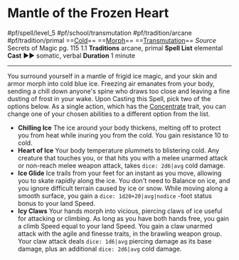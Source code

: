 # Mantle of the Frozen Heart
#pf/spell/level_5 #pf/school/transmutation #pf/tradition/arcane #pf/tradition/primal
==[Cold](../../../Traits/Cold.md)== ==[Morph](../../../Traits/Morph.md)== ==[Transmutation](../../../Traits/Transmutation.md)==
*Source* Secrets of Magic pg. 115 1.1
**Traditions** arcane, primal
**Spell List** elemental
**Cast** ►► somatic, verbal
**Duration** 1 minute

---
You surround yourself in a mantle of frigid ice magic, and your skin and armor morph into cold blue ice. Freezing air emanates from your body, sending a chill down anyone's spine who draws too close and leaving a fine dusting of frost in your wake. Upon Casting this Spell, pick two of the options below. As a single action, which has the [Concentrate](../../../Traits/Concentrate.md) trait, you can change one of your chosen abilities to a different option from the list.
- **Chilling Ice** The ice around your body thickens, melting off to protect you from heat while inuring you from the cold. You gain resistance 10 to cold.
- **Heart of Ice** Your body temperature plummets to blistering cold. Any creature that touches you, or that hits you with a melee unarmed attack or non-reach melee weapon attack, takes `dice: 2d6|avg` cold damage.
- **Ice Glide** Ice trails from your feet for an instant as you move, allowing you to skate rapidly along the ice. You don't need to Balance on ice, and you ignore difficult terrain caused by ice or snow. While moving along a smooth surface, you gain a `dice: 1d20+20|avg|nodice` -foot status bonus to your land Speed.
- **Icy Claws** Your hands morph into vicious, piercing claws of ice useful for attacking or climbing. As long as you have both hands free, you gain a climb Speed equal to your land Speed. You gain a claw unarmed attack with the agile and finesse traits, in the brawling weapon group. Your claw attack deals `dice: 1d6|avg` piercing damage as its base damage, plus an additional `dice: 2d6|avg` cold damage.
